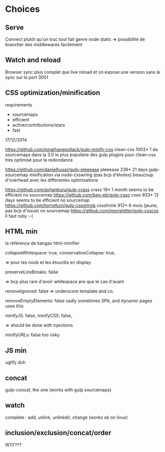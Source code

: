 # Choices

## Serve

Connect plutôt qu'un truc tout fait genre node static => possibilité de brancher des middlewares facilement

## Watch and reload

Browser sync plus complet que live reload et on expose une version sans le sync sur le port 3001

## CSS optimization/minification

requirements

* sourcemaps
* efficient
* active/contributions/stars
* fast

17/12/2014

https://github.com/jonathanepollack/gulp-minify-css
    clean-css 1002* 1 da
    sourcemaps dans la 3.0
    le plus populaire des gulp plugins pour clean-css
    très optimisé pour la redondance

https://github.com/danielhusar/gulp-pleeease
    pleeease 236* 21 days
    gulp-sourcemap
    minification via node-csswring (pas bcp d'étoiles)
    beaucoup d'overhead avec les differentes optimisations

https://github.com/ayhankuru/gulp-crass
    crass 19* 1 month
    seems to be efficient
    no sourcemap
https://github.com/ben-eb/gulp-csso
    csso 933* 13 days
    seems to be efficient
    no sourcemap
https://github.com/torrottum/gulp-cssshrink
    cssshrink 912* 6 mois (jeune, pas bcp d'issue)
    no sourcemap
https://github.com/morishitter/gulp-csscss
    il faut ruby :-(

## HTML min

la référence de kangax html-minifier

collapseWhitespace: true,
conservativeCollapse: true,

=> pour les noob et les étourdis en display

preserveLineBreaks: false

=> bcp plus rare d'avoir whitespace pre que le cas d'avant

removeIgnored: false => underscore template and co.

removeEmptyElements: false sadly sometimes SPA, and dynamic pages uses this

minifyJS: false,
minifyCSS: false,

=> should be done with injections

minifyURLs: false too risky

## JS min

uglify duh

## concat

gulp-concat, the one (works with gulp sourcemaps)

## watch

complete : add, unlink, unlinkdir, change (works ok on linux)


## inclusion/exclusion/concat/order

WTF???